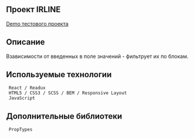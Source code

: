 ## Проект IRLINE

[Demo тестового проекта](https://github.com/Evgenymir/test-kodeks/public/index.html)

## Описание
Взависимости от введенных в поле значений - фильтрует их по блокам. 

## Используемые технологии
```
 React / Readux
 HTML5 / CSS3 / SCSS / BEM / Responsive Layout
 JavaScript
```

## Дополнительные библиотеки
```
 PropTypes
```
